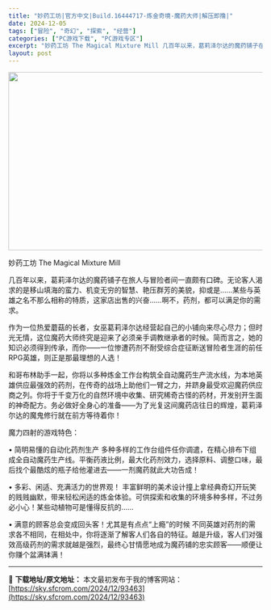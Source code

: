 ```yaml
---
title: "妙药工坊|官方中文|Build.16444717-炼金奇境-魔药大师|解压即撸|"
date: 2024-12-05
tags: ["冒险", "奇幻", "探索", "经营"]
categories: ["PC游戏下载", "PC游戏专区"]
excerpt: "妙药工坊 The Magical Mixture Mill 几百年以来，葛莉泽尔达的魔药铺子在旅人与冒险者间一直颇有口碑。无论客人渴求的是移山填海的蛮力、机变无穷的智慧、艳压群芳的美貌，抑或是……某些与英雄之名不那么相称的特质，这家店出售的兴奋……啊不，药剂，都可以满足你的需求。 作为一位热爱蘑菇的&hellip;"
layout: post
---
```


<img class="aligncenter size-full wp-image-93468" src="https://sky.sfcrom.com/wp-content/uploads/2024/12/2024120505100039.webp" alt="" width="616" height="353" />

妙药工坊 The Magical Mixture Mill

几百年以来，葛莉泽尔达的魔药铺子在旅人与冒险者间一直颇有口碑。无论客人渴求的是移山填海的蛮力、机变无穷的智慧、艳压群芳的美貌，抑或是……某些与英雄之名不那么相称的特质，这家店出售的兴奋……啊不，药剂，都可以满足你的需求。

作为一位热爱蘑菇的长者，女巫葛莉泽尔达经营起自己的小铺向来尽心尽力；但时光无情，这位魔药大师终究是迎来了必须亲手调教继承者的时候。简而言之，她的知识必须得到传承，而你——一位惨遭药剂不耐受综合症征断送冒险者生涯的前任RPG英雄，则正是那最理想的人选！

和哥布林助手一起，你将以多种炼金工作台构筑全自动魔药生产流水线，为本地英雄供应最强效的药剂，在传奇的战场上助他们一臂之力，并跻身最受欢迎魔药供应商之列。你将于千变万化的自然环境中收集、研究稀奇古怪的药材，开发别开生面的神奇配方。务必做好全身心的准备——为了光复这间魔药店往日的辉煌，葛莉泽尔达的魔鬼修行就在前方等待着你！

魔力四射的游戏特色：

• 简明易懂的自动化药剂生产
多种多样的工作台组件任你调遣，在精心排布下组成全自动魔药生产线。平衡药液比例，最大化药剂效力，选择原料、调整口味，最后找个最酷炫的瓶子给他灌进去——一剂魔药就此大功告成！

• 多彩、闲适、充满活力的世界观！
丰富鲜明的美术设计撞上拿经典奇幻开玩笑的贱贱幽默，带来轻松闲适的炼金体验。可供探索和收集的环境多种多样，不过务必小心！某些动植物可是懂得反抗的……

• 满意的顾客总会变成回头客！尤其是有点点“上瘾”的时候
不同英雄对药剂的需求各不相同，在相处中，你将逐渐了解客人们各自的特征。越是升级，客人们对强效高级药剂的需求就越是强烈，最终心甘情愿地成为魔药铺的忠实顾客——顺便让你赚个盆满钵满！

---
📖 **下载地址/原文地址：** 本文最初发布于我的博客网站：[https://sky.sfcrom.com/2024/12/93463](https://sky.sfcrom.com/2024/12/93463)

